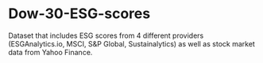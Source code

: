 # Dow-30-ESG-scores
Dataset that includes ESG scores from 4 different providers (ESGAnalytics.io, MSCI, S&P Global, Sustainalytics) as well as stock market data from Yahoo Finance.
